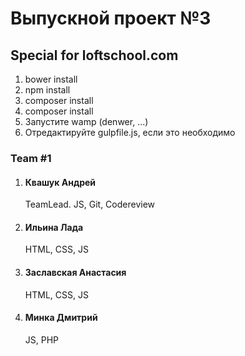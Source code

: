<h1>Выпускной проект №3</h1>
<h2>Special for loftschool.com</h2>

1. bower install
2. npm install
3. composer install
4. composer install
5. Запустите wamp (denwer, ...)
6. Отредактируйте gulpfile.js, если это необходимо

<h3>Team #1</h3>
<ol>
	<li>
		<h4>Квашук Андрей</h4>
		<p>TeamLead. JS, Git, Codereview</p>
	</li>
	<li>
		<h4>Ильина Лада</h4>
		<p>HTML, CSS, JS</p>
	</li>
	<li>
		<h4>Заславская Анастасия</h4>
		<p>HTML, CSS, JS</p>
	</li>
	<li>
		<h4>Минка Дмитрий</h4>
		<p>JS, PHP</p>
	</li>
</ol>